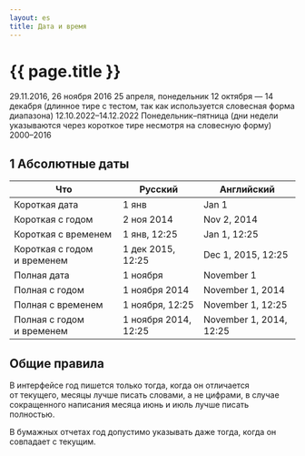 ```yaml
---
layout: es
title: Дата и время
---
```


# {{ page.title }}

29.11.2016, 26 ноября 2016 25 апреля, понедельник 12 октября — 14 декабря (длинное тире с тестом, так как используется словесная форма диапазона) 12.10.2022–14.12.2022 Понедельник–пятница (дни недели указываются через короткое тире несмотря на словесную форму) 2000–2016






## 1 Абсолютные даты



| Что                         | Русский              | Английский              |
| --------------------------- | -------------------- | ----------------------- |
| Короткая дата               | 1 янв                | Jan 1                   |
| Короткая с годом            | 2 ноя 2014           | Nov 2, 2014             |
| Короткая с временем         | 1 янв, 12:25         | Jan 1, 12:25            |
| Короткая с годом и временем | 1 дек 2015, 12:25    | Dec 1, 2015, 12:25      |
| Полная дата                 | 1 ноября             | November 1              |
| Полная с годом              | 1 ноября 2014        | November 1, 2014        |
| Полная с временем           | 1 ноября, 12:25      | November 1, 12:25       |
| Полная с годом и временем   | 1 ноября 2014, 12:25 | November 1, 2014, 12:25 |










## Общие правила

В интерфейсе год пишется только тогда, когда он отличается от текущего, месяцы лучше писать словами, а не цифрами, в случае сокращенного написания месяца июнь и июль лучше писать полностью.

В бумажных отчетах год допустимо указывать даже тогда, когда он совпадает с текущим.




